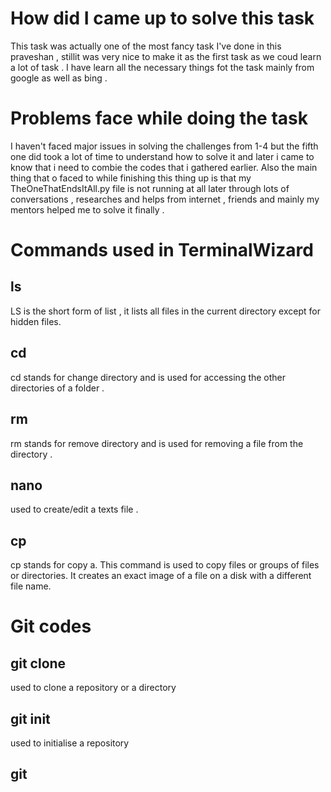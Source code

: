 # How did I came up to solve this task
This task was actually one of the most fancy task I've done in this praveshan , stillit was very nice to make it as the first task as we coud learn a lot of task . I have learn all the necessary things fot the task mainly from google as well as bing .

# Problems face while doing the task
I haven't faced major issues in solving the challenges from 1-4 but the fifth one did took a lot of time to understand how to solve it and later i came to know that i need to combie the codes that i gathered earlier. Also the main thing that o faced to while finishing this thing up is that my TheOneThatEndsItAll.py file is not running at all later through lots of conversations , researches and helps from internet , friends and mainly my mentors helped me to solve it finally .

# Commands used in TerminalWizard

## ls
LS is the short form of list , it lists all files in the current directory except for hidden files.

## cd

cd stands for change directory and is used for accessing the other directories of a folder .

## rm

rm stands for remove directory and is used for removing a file from the directory .

## nano

used to create/edit a texts file .

## cp

cp stands for copy a. This command is used to copy files or groups of files or directories. It creates an exact image of a file on a disk with a different file name.

# Git codes

## git clone
used to clone a repository or a directory

## git init
used to initialise a repository

## git 

